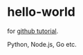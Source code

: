 # hello-world
for [github tutorial](https://guides.github.com/activities/hello-world/).

Python, Node.js, Go etc.
